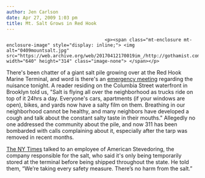 ```yaml
---
author: Jen Carlson
date: Apr 27, 2009 1:03 pm
title: Mt. Salt Grows in Red Hook
---
```


	
										<p><span class="mt-enclosure mt-enclosure-image" style="display: inline;"> <img alt="0409mountsalt.jpg" src="https://web.archive.org/web/20170412170019im_/http://gothamist.com/attachments/arts_jen/0409mountsalt.jpg" width="640" height="314" class="image-none"> </span></p>

<p>There&apos;s been chatter of a giant salt pile growing over at the Red Hook Marine Terminal, and word is there&apos;s an <a href="https://web.archive.org/web/20170412170019/http://wordoncolumbiastreet.blogspot.com/2009/04/emergency-neighborhood-meeting-about.html">emergency meeting</a> regarding the nuisance tonight. A reader residing on the Columbia Street waterfront in Brooklyn told us, &quot;Salt is flying all over the neighborhood as trucks ride on top of it 24hrs a day. Everyone&apos;s cars, apartments (if your windows are open), bikes, and yards now have a salty film on them. Breathing in our neighborhood cannot be healthy, and many neighbors have developed a cough and talk about the constant salty taste in their mouths.&quot; Allegedly no one addressed the community about the pile, and now 311 has been bombarded with calls complaining about it, especially after the tarp was removed in recent months.</p>

<p><a href="https://web.archive.org/web/20170412170019/http://www.nytimes.com/2009/04/27/nyregion/27pile.html?_r=1&amp;ref=nyregion">The NY Times</a> talked to an employee of American Stevedoring, the company responsible for the salt, who said it&apos;s only being temporarily stored at the terminal before being shipped throughout the state. He told them, &#x201C;We&#x2019;re taking every safety measure. There&#x2019;s no harm from the salt.&#x201D;</p>					
										
									
				